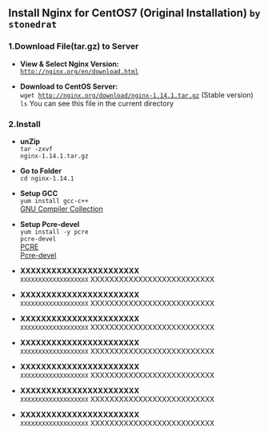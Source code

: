 ## Install Nginx for CentOS7 (Original Installation) `by stonedrat`


### 1.Download File(tar.gz) to Server

* <b>View & Select Nginx Version:</b><br>
<code>http://nginx.org/en/download.html</code><br>

* <b>Download to CentOS Server:</b><br>
<code>wget http://nginx.org/download/nginx-1.14.1.tar.gz</code> (Stable version)<br>
<code>ls</code> You can see this file in the current directory<br>

### 2.Install

* <b>unZip</b><br>
<code>tar -zxvf nginx-1.14.1.tar.gz</code>

* <b>Go to Folder</b><br>
<code>cd nginx-1.14.1</code><br>

* <b>Setup GCC</b><br>
<code>yum install gcc-c++</code><br>
[GNU Compiler Collection](https://en.wikipedia.org/wiki/GNU_Compiler_Collection)<br>

* <b>Setup Pcre-devel</b><br>
<code>yum install -y pcre pcre-devel</code><br>
[PCRE](https://www.pcre.org)<br>
[Pcre-devel](https://pkgs.org/download/pcre-devel)<br>


* <b>XXXXXXXXXXXXXXXXXXXXXXX</b><br>
<code>XXXXXXXXXXXXXXXXXXX</code> XXXXXXXXXXXXXXXXXXXXXXXXXX<br>

* <b>XXXXXXXXXXXXXXXXXXXXXXX</b><br>
<code>XXXXXXXXXXXXXXXXXXX</code> XXXXXXXXXXXXXXXXXXXXXXXXXX<br>

* <b>XXXXXXXXXXXXXXXXXXXXXXX</b><br>
<code>XXXXXXXXXXXXXXXXXXX</code> XXXXXXXXXXXXXXXXXXXXXXXXXX<br>

* <b>XXXXXXXXXXXXXXXXXXXXXXX</b><br>
<code>XXXXXXXXXXXXXXXXXXX</code> XXXXXXXXXXXXXXXXXXXXXXXXXX<br>

* <b>XXXXXXXXXXXXXXXXXXXXXXX</b><br>
<code>XXXXXXXXXXXXXXXXXXX</code> XXXXXXXXXXXXXXXXXXXXXXXXXX<br>

* <b>XXXXXXXXXXXXXXXXXXXXXXX</b><br>
<code>XXXXXXXXXXXXXXXXXXX</code> XXXXXXXXXXXXXXXXXXXXXXXXXX<br>














* <b>XXXXXXXXXXXXXXXXXXXXXXX</b><br>
<code>XXXXXXXXXXXXXXXXXXX</code> XXXXXXXXXXXXXXXXXXXXXXXXXX<br>